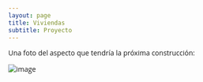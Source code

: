 ```yaml
---
layout: page
title: Viviendas
subtitle: Proyecto 
---
```


<style>
p {font-family: 'Open Sans', 'Helvetica Neue', Helvetica, Arial, sans-serif; }
  </style>
<p>Una foto del aspecto que tendría la próxima construcción:</p>


![image](https://scontent.fmad3-2.fna.fbcdn.net/t31.0-8/13495502_636453039835911_4203657765766023040_o.jpg)
